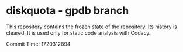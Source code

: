 # diskquota - gpdb branch

This repository contains the frozen state of the repository.
Its history is cleared. It is used only for static code
analysis with Codacy.

Commit Time: 1720312894